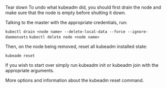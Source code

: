 Tear down
To undo what kubeadm did, you should first drain the node and make sure that the node is empty before shutting it down.

Talking to the master with the appropriate credentials, run:

`kubectl drain <node name> --delete-local-data --force --ignore-daemonsets`
`kubectl delete node <node name>`

Then, on the node being removed, reset all kubeadm installed state:

`kubeadm reset`


If you wish to start over simply run kubeadm init or kubeadm join with the appropriate arguments.

More options and information about the kubeadm reset command.
